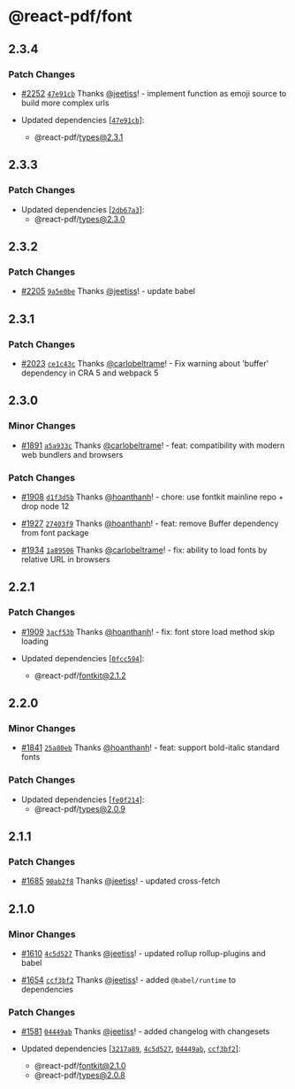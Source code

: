 # @react-pdf/font

## 2.3.4

### Patch Changes

- [#2252](https://github.com/hoanthanh/react-pdf/pull/2252) [`47e91cb`](https://github.com/hoanthanh/react-pdf/commit/47e91cbd8016046bb4e8389ba0d1c7ede9edce59) Thanks [@jeetiss](https://github.com/jeetiss)! - implement function as emoji source to build more complex urls

- Updated dependencies [[`47e91cb`](https://github.com/hoanthanh/react-pdf/commit/47e91cbd8016046bb4e8389ba0d1c7ede9edce59)]:
  - @react-pdf/types@2.3.1

## 2.3.3

### Patch Changes

- Updated dependencies [[`2db67a3`](https://github.com/hoanthanh/react-pdf/commit/2db67a38b9be98b7816a2b5aa4733446b95e3724)]:
  - @react-pdf/types@2.3.0

## 2.3.2

### Patch Changes

- [#2205](https://github.com/hoanthanh/react-pdf/pull/2205) [`9a5e0be`](https://github.com/hoanthanh/react-pdf/commit/9a5e0befb89756db07ce053192a136df9d4ba905) Thanks [@jeetiss](https://github.com/jeetiss)! - update babel

## 2.3.1

### Patch Changes

- [#2023](https://github.com/hoanthanh/react-pdf/pull/2023) [`ce1c43c`](https://github.com/hoanthanh/react-pdf/commit/ce1c43c1b450b3737a23a356c5143626ac2a43ad) Thanks [@carlobeltrame](https://github.com/carlobeltrame)! - Fix warning about 'buffer' dependency in CRA 5 and webpack 5

## 2.3.0

### Minor Changes

- [#1891](https://github.com/hoanthanh/react-pdf/pull/1891) [`a5a933c`](https://github.com/hoanthanh/react-pdf/commit/a5a933c9733e4c77338ef76a2b3545b84a646a81) Thanks [@carlobeltrame](https://github.com/carlobeltrame)! - feat: compatibility with modern web bundlers and browsers

### Patch Changes

- [#1908](https://github.com/hoanthanh/react-pdf/pull/1908) [`d1f3d5b`](https://github.com/hoanthanh/react-pdf/commit/d1f3d5b9b4103705e95e2160347ee253d842ed5d) Thanks [@hoanthanh](https://github.com/hoanthanh)! - chore: use fontkit mainline repo + drop node 12

* [#1927](https://github.com/hoanthanh/react-pdf/pull/1927) [`27403f9`](https://github.com/hoanthanh/react-pdf/commit/27403f9a6ac1bbcfb144afc201c4a3e5aca25cbd) Thanks [@hoanthanh](https://github.com/hoanthanh)! - feat: remove Buffer dependency from font package

- [#1934](https://github.com/hoanthanh/react-pdf/pull/1934) [`1a89506`](https://github.com/hoanthanh/react-pdf/commit/1a89506b4d325822d1a60a8f964434a6f6eb2d3f) Thanks [@carlobeltrame](https://github.com/carlobeltrame)! - fix: ability to load fonts by relative URL in browsers

## 2.2.1

### Patch Changes

- [#1909](https://github.com/hoanthanh/react-pdf/pull/1909) [`3acf53b`](https://github.com/hoanthanh/react-pdf/commit/3acf53b45200fa1415315f7dc22cc4b84a6b54c6) Thanks [@hoanthanh](https://github.com/hoanthanh)! - fix: font store load method skip loading

- Updated dependencies [[`0fcc594`](https://github.com/hoanthanh/react-pdf/commit/0fcc594310d5af30ca1e752b3efc7a047e813dcb)]:
  - @react-pdf/fontkit@2.1.2

## 2.2.0

### Minor Changes

- [#1841](https://github.com/hoanthanh/react-pdf/pull/1841) [`25a80eb`](https://github.com/hoanthanh/react-pdf/commit/25a80ebd5f96ade7101883624010bad51474967c) Thanks [@hoanthanh](https://github.com/hoanthanh)! - feat: support bold-italic standard fonts

### Patch Changes

- Updated dependencies [[`fe0f214`](https://github.com/hoanthanh/react-pdf/commit/fe0f214dbbf2f632b852ebfe65f886ecc4dd6953)]:
  - @react-pdf/types@2.0.9

## 2.1.1

### Patch Changes

- [#1685](https://github.com/hoanthanh/react-pdf/pull/1685) [`90ab2f8`](https://github.com/hoanthanh/react-pdf/commit/90ab2f8c040afc3d42961404bdf2ae09fac599eb) Thanks [@jeetiss](https://github.com/jeetiss)! - updated cross-fetch

## 2.1.0

### Minor Changes

- [#1610](https://github.com/hoanthanh/react-pdf/pull/1610) [`4c5d527`](https://github.com/hoanthanh/react-pdf/commit/4c5d52721d29d843f1d09c3fd74370832429f70e) Thanks [@jeetiss](https://github.com/jeetiss)! - updated rollup rollup-plugins and babel

* [#1654](https://github.com/hoanthanh/react-pdf/pull/1654) [`ccf3bf2`](https://github.com/hoanthanh/react-pdf/commit/ccf3bf22867a9bd49668cdd3543ec32492a40e4b) Thanks [@jeetiss](https://github.com/jeetiss)! - added `@babel/runtime` to dependencies

### Patch Changes

- [#1581](https://github.com/hoanthanh/react-pdf/pull/1581) [`04449ab`](https://github.com/hoanthanh/react-pdf/commit/04449ab352db0cca2155024dd3e8c690e42193ca) Thanks [@jeetiss](https://github.com/jeetiss)! - added changelog with changesets

- Updated dependencies [[`3217a89`](https://github.com/hoanthanh/react-pdf/commit/3217a892e92ff98e92b6c7ea6e3244d403f679b6), [`4c5d527`](https://github.com/hoanthanh/react-pdf/commit/4c5d52721d29d843f1d09c3fd74370832429f70e), [`04449ab`](https://github.com/hoanthanh/react-pdf/commit/04449ab352db0cca2155024dd3e8c690e42193ca), [`ccf3bf2`](https://github.com/hoanthanh/react-pdf/commit/ccf3bf22867a9bd49668cdd3543ec32492a40e4b)]:
  - @react-pdf/fontkit@2.1.0
  - @react-pdf/types@2.0.8
